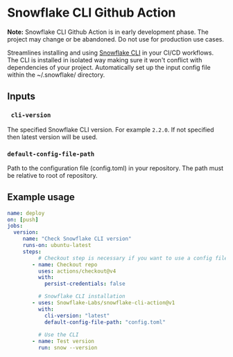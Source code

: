 # Snowflake CLI Github Action

**Note:** Snowflake CLI Github Action is in early development phase. The project may change or be 
abandoned. Do not use for production use cases.

Streamlines installing and using [Snowflake CLI](https://docs.snowflake.com/developer-guide/snowflake-cli-v2/index) in your CI/CD workflows. The CLI is installed in 
isolated way making sure it won't conflict with dependencies of your project.  Automatically set up 
the input config file within the ~/.snowflake/ directory.


## Inputs

### ` cli-version`

The specified Snowflake CLI version. For example `2.2.0`. If not specified then latest version will be used.


### `default-config-file-path`

Path to the configuration file (config.toml) in your repository. The path must be relative to root of repository.


## Example usage

```yaml
name: deploy
on: [push]
jobs:
  version:
     name: "Check Snowflake CLI version"
     runs-on: ubuntu-latest
     steps:
          # Checkout step is necessary if you want to use a config file from repo
        - name: Checkout repo
          uses: actions/checkout@v4
          with:
            persist-credentials: false

          # Snowflake CLI installation
        - uses: Snowflake-Labs/snowflake-cli-action@v1
          with:
            cli-version: "latest"
            default-config-file-path: "config.toml"
        
          # Use the CLI
        - name: Test version
          run: snow --version
```
